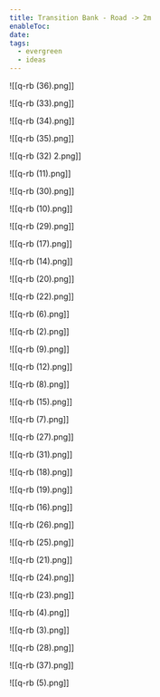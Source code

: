 ```yaml
---
title: Transition Bank - Road -> 2m
enableToc: 
date: 
tags:
  - evergreen
  - ideas
---
```

![[q-rb (36).png]]

![[q-rb (33).png]]

![[q-rb (34).png]]

![[q-rb (35).png]]

![[q-rb (32) 2.png]]

![[q-rb (11).png]]

![[q-rb (30).png]]

![[q-rb (10).png]]

![[q-rb (29).png]]

![[q-rb (17).png]]

![[q-rb (14).png]]

![[q-rb (20).png]]

![[q-rb (22).png]]

![[q-rb (6).png]]

![[q-rb (2).png]]

![[q-rb (9).png]]

![[q-rb (12).png]]

![[q-rb (8).png]]

![[q-rb (15).png]]

![[q-rb (7).png]]

![[q-rb (27).png]]

![[q-rb (31).png]]

![[q-rb (18).png]]

![[q-rb (19).png]]

![[q-rb (16).png]]

![[q-rb (26).png]]

![[q-rb (25).png]]

![[q-rb (21).png]]

![[q-rb (24).png]]

![[q-rb (23).png]]

![[q-rb (4).png]]

![[q-rb (3).png]]

![[q-rb (28).png]]

![[q-rb (37).png]]

![[q-rb (5).png]]